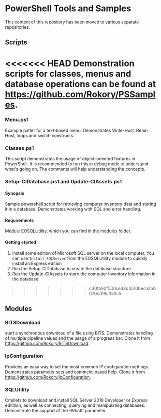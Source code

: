 # PowerShell Tools and Samples

This content of this repository has been moved to various separate repositories.

## Scripts

<<<<<<< HEAD
Demonstration scripts for classes, menus and database operations can be found at <https://github.com/Rokory/PSSamples>.
=======
### Menu.ps1

Example patter for a text-based menu. Demonstrates Write-Host, Read-Host, loops and switch constructs.

### Classes.ps1

This script demonstrates the usage of object-oriented features in PowerShell. It is recommended to run this in debug mode to understand what's going on. The comments will help understanding the concepts.

### Setup-CIDatabase.ps1 and Update-CIAssets.ps1

#### Synopsis

Sample powershell script for retrieving computer inventory data and storing it in a database. Demonstrates working with SQL and error handling.

#### Requirements

Module EOSQLUtility, which you can find in the modules folder.

#### Getting started

1. Install some edition of Microsoft SQL server on the local computer. You can use ````Install-SQLServer```` from the EOSQLUtility module to quickly install an Express edition
2. Run the Setup-CIDatabase to create the database structure.
3. Run the Update-CIAssets to store the computer inventory information in the database.
>>>>>>> c30fb90f50dced8d4510beca2bb070cd19c353c5

## Modules

### BITSDownload

start a synchronous download of a file using BITS. Demonstrates handling of multiple pipeline values and the usage of a progress bar. Clone it from <https://github.com/Rokory/BITSDownload>.

### IpConfiguration

Provides an easy way to set the most common IP configuration settings. Demonstrates parameter sets and comment-based help. Clone it from <https://github.com/Rokory/IpConfiguration>.

### SQLUtility

Cmdlets to download and install SQL Server 2019 Developer or Express editition, as well as connecting, querying and manipulating databases. Demonstrate the support of the -WhatIf parameter.
